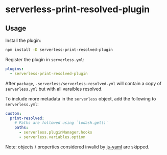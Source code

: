 # serverless-print-resolved-plugin

## Usage

Install the plugin:

```sh
npm install -D serverless-print-resolved-plugin
```

Register the plugin in `serverless.yml`:

```yaml
plugins:
  - serverless-print-resolved-plugin
```

After `package`, `.serverless/serverless-resolved.yml` will contain a copy of
`serverless.yml` but with all varaibles resolved.

To include more metadata in the `serverless` object, add the following to
`serverless.yml`:

```yaml
custom:
  print-resolved:
    # Paths are followed using `lodash.get()`
    paths:
      - serverless.pluginManager.hooks
      - serverless.variables.option
```

Note: objects / properties considered invalid by
[js-yaml](https://github.com/nodeca/js-yaml) are skipped.
